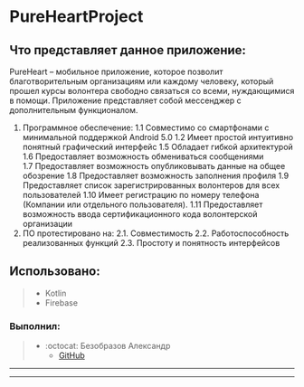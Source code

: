# PureHeartProject
## Что представляет данное приложение:
PureHeart – мобильное приложение, которое позволит благотворительным организациям или каждому человеку, который прошел курсы волонтера свободно связаться со всеми, нуждающимися в помощи. Приложение представляет собой мессенджер с дополнительным функционалом.
1. Программное обеспечение: 
1.1 Cовместимо со смартфонами с минимальной поддержкой Android 5.0
1.2 Имеет простой интуитивно понятный графический интерфейс 
1.5 Обладает гибкой архитектурой 
1.6 Предоставляет возможность обмениваться сообщениями  
1.7 Предоставляет возможность опубликовывать данные на общее обозрение
1.8 Предоставляет возможность заполнения профиля
1.9 Предоставляет список зарегистрированных волонтеров для всех пользователей 
1.10 Имеет регистрацию по номеру телефона (Компании или отдельного пользователя).
1.11 Предоставляет возможность ввода сертификационного кода волонтерской организации
2. ПО протестировано на: 
2.1. Совместимость 
2.2. Работоспособность реализованных функций 
2.3. Простоту и понятность интерфейсов 
## Использовано:
> * Kotlin
> * Firebase
### Выполнил:
> * :octocat: Безобразов Александр
>    * [GitHub](https://github.com/ultraxion2000)
 ------------------------------------------------------------------------------------------------------------------------------------------------------------------------
>  
  ------------------------------------------------------------------------------------------------------------------------------------------------------------------------




